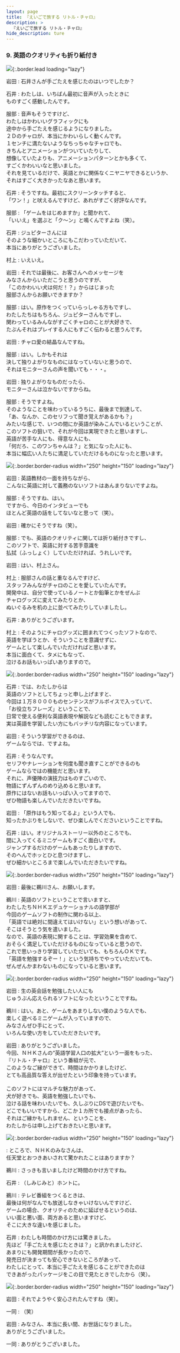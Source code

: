 ```yaml
---
layout: page
title: 『えいごで旅する リトル・チャロ』
description: >
  『えいごで旅する リトル・チャロ』
hide_description: ture
---
```


### 9. 英語のクオリティも折り紙付き

![](/interviews/jp/nds/b3lj/vol1/img/mainvisual9.jpg){:.border.lead loading="lazy"}

岩田
: 石井さんが手ごたえを感じたのはいつでしたか？

石井
: わたしは、いちばん最初に音声が入ったときに<br>ものすごく感動したんです。

服部
: 音声もそうですけど、<br>わたしはかわいいグラフィックにも<br>途中から手ごたえを感じるようになりました。<br>２Ｄのチャロが、本当にかわいらしく動くんです。<br>１センチに満たないようなちっちゃなチャロでも、<br>きちんとアニメーションがついていたりして、<br>想像していたよりも、アニメーションパターンとかも多くて、<br>すごくかわいいなと思いました。<br>それを見ているだけで、英語とかに関係なくニヤニヤできるというか、<br>それはすごく大きかったなあと思います。

石井
: そうですね。最初にスクリーンタッチすると、<br>「ワン！」と吠えるんですけど、あれがすごく好評なんです。

服部
: 「ゲームをはじめますか」と聞かれて、<br>「いいえ」を選ぶと「ク〜ン」と鳴くんですよね（笑）。

石井
: ジュピターさんには<br>そのような細かいところにもこだわっていただいて、<br>本当にありがとうございました。

村上
: いえいえ。

岩田
: それでは最後に、お客さんへのメッセージを<br>みなさんからいただこうと思うのですが、<br>「このかわいい犬は何だ！？」からはじまった<br>服部さんからお願いできますか？

服部
: はい。原作をつくっていらっしゃる方もですし、<br>わたしたちはもちろん、ジュピターさんもですし、<br>関わっているみんながすごくチャロのことが大好きで、<br>たぶんそれはプレイする人にもすごく伝わると思うんです。

岩田
: チャロ愛の結晶なんですね。

服部
: はい。しかもそれは<br>決して独りよがりなものにはなっていないと思うので、<br>それはモニターさんの声を聞いても・・・。

岩田
: 独りよがりなものだったら、<br>モニターさんは泣かないですからね。

服部
: そうですよね。<br>そのようなことを味わっているうちに、最後まで到達して、<br>「あ、なんか、このセリフって聞き覚えがあるかも？」<br>みたいな感じで、いつの間にか英語が染みこんでいるということが、<br>このソフトの狙いで、それが今回は実現できたと思いますし、<br>英語が苦手な人にも、得意な人にも、<br>「何だろ、このワンちゃんは？」と気になった人にも、<br>本当に幅広い人たちに満足していただけるものになったと思います。

![](/interviews/jp/nds/b3lj/vol1/img/photo34.jpg){:.border.border-radius width="250" height="150" loading="lazy"}

岩田
: 英語教材の一面を持ちながら、<br>こんなに英語に対して義務のないソフトはあんまりないですよね。

服部
: そうですね、はい。<br>ですから、今日のインタビューでも<br>ほとんど英語の話をしてないなと思って（笑）。

岩田
: 確かにそうですね（笑）。

服部
: でも、英語のクオリティに関しては折り紙付きですし、<br>このソフトで、英語に対する苦手意識を<br>払拭（ふっしょく）していただければ、うれしいです。

岩田
: はい、村上さん。

村上
: 服部さんの話と重なるんですけど、<br>スタッフみんながチャロのことを愛していたんです。<br>開発中は、自分で使っているノートとか鉛筆とかをぜんぶ<br>チャログッズに変えてみたりとか、<br>ぬいぐるみを机の上に並べてみたりしていましたし。

石井
: ありがとうございます。

村上
: そのようにチャログッズに囲まれてつくったソフトなので、<br>英語を学ぼうとか、そういうことを意識せずに、<br>ゲームとして楽しんでいただければと思います。<br>本当に面白くて、タメにもなって、<br>泣けるお話もいっぱいありますので。

![](/interviews/jp/nds/b3lj/vol1/img/photo35.jpg){:.border.border-radius width="250" height="150" loading="lazy"}

石井
: では、わたしからは<br>英語のソフトとしてちょっと申し上げますと、<br>今回は１万８０００ものセンテンスがフルボイスで入っていて、<br>「お役立ちフレーズ」ということで、<br>日常で使える便利な英語表現や解説なども読むこともできます。<br>実は英語を学習したい方にもバッチリな内容になっています。

岩田
: そういう学習ができるのは、<br>ゲームならでは、ですよね。

石井
: そうなんです。<br>セリフやナレーションを何度も聞き直すことができるのも<br>ゲームならではの機能だと思います。<br>それに、声優陣の演技力はものすごいので、<br>物語にずんずんのめり込めると思います。<br>原作にはないお話もいっぱい入ってますので、<br>ぜひ物語も楽しんでいただきたいですね。

岩田
: 「原作はもう知ってるよ」という人でも、<br>知ったかぶりをしないで、ぜひ楽しんでくださいということですね。

石井
: はい。オリジナルストーリー以外のところでも、<br>間に入ってくるミニゲームもすごく面白いです。<br>ジャンプするだけのゲームもあったりしますので、<br>そのへんでホッとひと息つけますし、<br>ぜひ細かいところまで楽しんでいただきたいですね。

![](/interviews/jp/nds/b3lj/vol1/img/photo36.jpg){:.border.border-radius width="250" height="150" loading="lazy"}

岩田
: 最後に鵜川さん、お願いします。

鵜川
: 英語のソフトということで言いますと、<br>わたしたちＮＨＫエデュケーショナルの語学部が<br>今回のゲームソフトの制作に関わる以上、<br>「英語では絶対に間違えてはいけない」という想いがあって、<br>そこはそうとう気を遣いました。<br>なので、英語の表現に関することは、学習効果を含めて、<br>おそらく満足していただけるものになっていると思うので、<br>これで思いっきり学習していただいても、もちろんＯＫです。<br>「英語を勉強するぞー！」という気持ちでやっていただいても、<br>ぜんぜんかまわないものになっていると思います。

![](/interviews/jp/nds/b3lj/vol1/img/photo37.jpg){:.border.border-radius width="250" height="150" loading="lazy"}

岩田
: 生の英会話を勉強したい人にも<br>じゅうぶん応えられるソフトになったということですね。

鵜川
: はい。あと、ゲームをあまりしない僕のような人でも、<br>楽しく遊べるミニゲームが入っていますので、<br>みなさんぜひ手にとって、<br>いろんな使い方をしていただきたいです。

岩田
: ありがとうございました。<br>今回、ＮＨＫさんの“英語学習人口の拡大”という一面をもった、<br>『リトル・チャロ』という番組が元で、<br>このようなご縁ができて、時間はかかりましたけど、<br>とても高品質な答えが出せたという印象を持っています。<br><br>このソフトにはマルチな魅力があって、<br>犬が好きでも、英語を勉強したいでも、<br>泣ける話を味わいたいでも、久しぶりにDSで遊びたいでも、<br>どこでもいいですから、どこか１カ所でも接点があったら、<br>それはご縁かもしれません、ということを、<br>わたしからは申し上げておきたいと思います。

![](/interviews/jp/nds/b3lj/vol1/img/photo38.jpg){:.border.border-radius width="250" height="150" loading="lazy"}

: ところで、ＮＨＫのみなさんは、<br>任天堂とおつきあいされて驚かれたことはありますか？

鵜川
: さっきも言いましたけど時間のかけ方ですね。

石井
: （しみじみと）ホントに。

鵜川
: テレビ番組をつくるときは、<br>最後は何がなんでも放送しなきゃいけないんですけど、<br>ゲームの場合、クオリティのために延ばせるというのは、<br>いい面と悪い面、両方あると思いますけど、<br>そこに大きな違いを感じました。

石井
: わたしも時間のかけ方には驚きました。<br>先ほど「手ごたえを感じたときは？」と訊かれましたけど、<br>あまりにも開発期間が長かったので、<br>発売日が決まっても安心できないところがあって、<br>わたしにとって、本当に手ごたえを感じることができたのは<br>できあがったパッケージをこの目で見たときでしたから（笑）。

![](/interviews/jp/nds/b3lj/vol1/img/photo39.jpg){:.border.border-radius width="250" height="150" loading="lazy"}

岩田
: それでようやく安心されたんですね（笑）。

一同
: （笑）

岩田
: みなさん、本当に長い間、お世話になりました。<br>ありがとうございました。

一同
: ありがとうございました。

